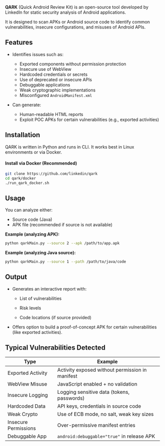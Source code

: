 **QARK** (Quick Android Review Kit) is an open-source tool developed by LinkedIn for static security analysis of Android applications.

It is designed to scan APKs or Android source code to identify common vulnerabilities, insecure configurations, and misuses of Android APIs.

## Features

- Identifies issues such as:
  - Exported components without permission protection
  - Insecure use of WebView
  - Hardcoded credentials or secrets
  - Use of deprecated or insecure APIs
  - Debuggable applications
  - Weak cryptographic implementations
  - Misconfigured `AndroidManifest.xml`

- Can generate:
  - Human-readable HTML reports
  - Exploit POC APKs for certain vulnerabilities (e.g., exported activities)


## Installation

QARK is written in Python and runs in CLI. It works best in Linux environments or via Docker.

#### Install via Docker (Recommended)

```bash
git clone https://github.com/linkedin/qark
cd qark/docker
./run_qark_docker.sh
```

## Usage

You can analyze either:

- Source code (Java)    
- APK file (recommended if source is not available)

**Example (analyzing APK):**
```bash
python qarkMain.py --source 2 --apk /path/to/app.apk
```

**Example (analyzing Java source):**

```bash
python qarkMain.py --source 1 --path /path/to/java/code
```

## Output

- Generates an interactive report with:
    
    - List of vulnerabilities
        
    - Risk levels
        
    - Code locations (if source provided)
        
- Offers option to build a proof-of-concept APK for certain vulnerabilities (like exported activities).




## Typical Vulnerabilities Detected
|Type|Example|
|---|---|
|Exported Activity|Activity exposed without permission in manifest|
|WebView Misuse|JavaScript enabled + no validation|
|Insecure Logging|Logging sensitive data (tokens, passwords)|
|Hardcoded Data|API keys, credentials in source code|
|Weak Crypto|Use of ECB mode, no salt, weak key sizes|
|Insecure Permissions|Over-permissive manifest entries|
|Debuggable App|`android:debuggable="true"` in release APK|